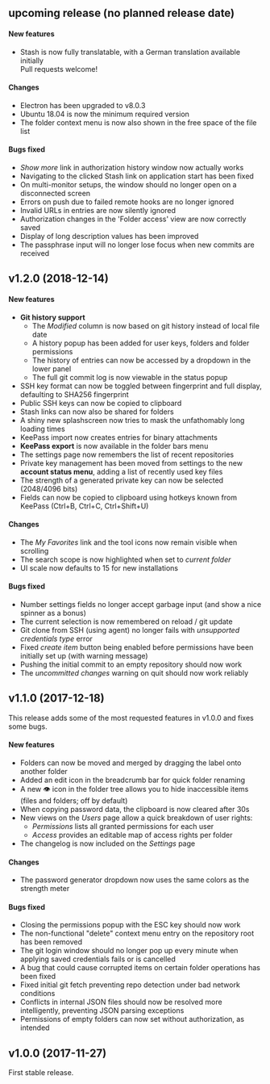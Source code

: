 ## upcoming release (no planned release date)

#### New features

- Stash is now fully translatable, with a German translation available initially  
  Pull requests welcome!

#### Changes

- Electron has been upgraded to v8.0.3
- Ubuntu 18.04 is now the minimum required version
- The folder context menu is now also shown in the free space of the file list

#### Bugs fixed

- _Show more_ link in authorization history window now actually works
- Navigating to the clicked Stash link on application start has been fixed
- On multi-monitor setups, the window should no longer open on a disconnected screen
- Errors on push due to failed remote hooks are no longer ignored
- Invalid URLs in entries are now silently ignored
- Authorization changes in the 'Folder access' view are now correctly saved
- Display of long description values has been improved
- The passphrase input will no longer lose focus when new commits are received

## v1.2.0 (2018-12-14)

#### New features

- **Git history support**
  - The _Modified_ column is now based on git history instead of local file date
  - A history popup has been added for user keys, folders and folder permissions
  - The history of entries can now be accessed by a dropdown in the lower panel
  - The full git commit log is now viewable in the status popup
- SSH key format can now be toggled between fingerprint and full display, defaulting to SHA256 fingerprint
- Public SSH keys can now be copied to clipboard
- Stash links can now also be shared for folders
- A shiny new splashscreen now tries to mask the unfathomably long loading times
- KeePass import now creates entries for binary attachments
- **KeePass export** is now available in the folder bars menu
- The settings page now remembers the list of recent repositories
- Private key management has been moved from settings to the new **account status menu**, adding a list of recently used key files
- The strength of a generated private key can now be selected (2048/4096 bits)
- Fields can now be copied to clipboard using hotkeys known from KeePass (Ctrl+B, Ctrl+C, Ctrl+Shift+U)

#### Changes

- The _My Favorites_ link and the tool icons now remain visible when scrolling
- The search scope is now highlighted when set to _current folder_
- UI scale now defaults to 15 for new installations

#### Bugs fixed

- Number settings fields no longer accept garbage input (and show a nice spinner as a bonus)
- The current selection is now remembered on reload / git update
- Git clone from SSH (using agent) no longer fails with _unsupported credentials type_ error
- Fixed _create item_ button being enabled before permissions have been initially set up (with warning message)
- Pushing the initial commit to an empty repository should now work
- The _uncommitted changes_ warning on quit should now work reliably

## v1.1.0 (2017-12-18)

This release adds some of the most requested features in v1.0.0 and fixes some bugs.

#### New features

- Folders can now be moved and merged by dragging the label onto another folder
- Added an edit icon in the breadcrumb bar for quick folder renaming
- A new 👁 icon in the folder tree allows you to hide inaccessible items (files and folders; off by default)
- When copying password data, the clipboard is now cleared after 30s
- New views on the _Users_ page allow a quick breakdown of user rights:
  - _Permissions_ lists all granted permissions for each user
  - _Access_ provides an editable map of access rights per folder
- The changelog is now included on the _Settings_ page

#### Changes

- The password generator dropdown now uses the same colors as the strength meter

#### Bugs fixed

- Closing the permissions popup with the ESC key should now work
- The non-functional "delete" context menu entry on the repository root has been removed
- The git login window should no longer pop up every minute when applying saved credentials fails or is cancelled
- A bug that could cause corrupted items on certain folder operations has been fixed
- Fixed initial git fetch preventing repo detection under bad network conditions
- Conflicts in internal JSON files should now be resolved more intelligently, preventing JSON parsing exceptions
- Permissions of empty folders can now set without authorization, as intended

## v1.0.0 (2017-11-27)

First stable release.
